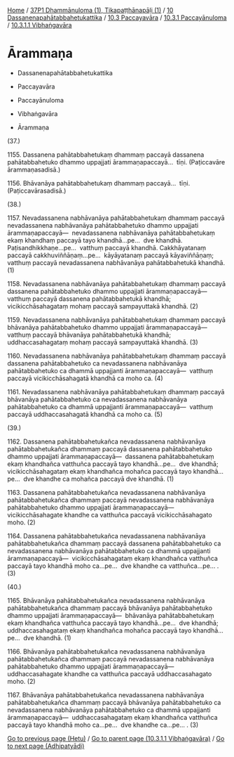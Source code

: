 
[Home](/) / [37P1 Dhammānuloma (1), Tikapaṭṭhānapāḷi (1)](../../../...md) / [10 Dassanenapahātabbahetukattika](../../...md) / [10.3 Paccayavāra](../...md) / [10.3.1 Paccayānuloma](...md) / [10.3.1.1 Vibhaṅgavāra](../37P1/10/10.3/10.3.1/10.3.1.1.md)

# Ārammaṇa

* Dassanenapahātabbahetukattika

* Paccayavāra

* Paccayānuloma

* Vibhaṅgavāra

* Ārammaṇa

(37.)

1155\. Dassanena pahātabbahetukaṃ dhammaṃ paccayā dassanena pahātabbahetuko dhammo uppajjati ārammaṇapaccayā…  tīṇi. (Paṭiccavāre ārammaṇasadisā.)

1156\. Bhāvanāya pahātabbahetukaṃ dhammaṃ paccayā…  tīṇi. (Paṭiccavārasadisā.)

(38.)

1157\. Nevadassanena nabhāvanāya pahātabbahetukaṃ dhammaṃ paccayā nevadassanena nabhāvanāya pahātabbahetuko dhammo uppajjati ārammaṇapaccayā—  nevadassanena nabhāvanāya pahātabbahetukaṃ ekaṃ khandhaṃ paccayā tayo khandhā…pe…  dve khandhā. Paṭisandhikkhaṇe…pe…  vatthuṃ paccayā khandhā. Cakkhāyatanaṃ paccayā cakkhuviññāṇaṃ…pe…  kāyāyatanaṃ paccayā kāyaviññāṇaṃ; vatthuṃ paccayā nevadassanena nabhāvanāya pahātabbahetukā khandhā. (1)

1158\. Nevadassanena nabhāvanāya pahātabbahetukaṃ dhammaṃ paccayā dassanena pahātabbahetuko dhammo uppajjati ārammaṇapaccayā—  vatthuṃ paccayā dassanena pahātabbahetukā khandhā; vicikicchāsahagataṃ mohaṃ paccayā sampayuttakā khandhā. (2)

1159\. Nevadassanena nabhāvanāya pahātabbahetukaṃ dhammaṃ paccayā bhāvanāya pahātabbahetuko dhammo uppajjati ārammaṇapaccayā—  vatthuṃ paccayā bhāvanāya pahātabbahetukā khandhā; uddhaccasahagataṃ mohaṃ paccayā sampayuttakā khandhā. (3)

1160\. Nevadassanena nabhāvanāya pahātabbahetukaṃ dhammaṃ paccayā dassanena pahātabbahetuko ca nevadassanena nabhāvanāya pahātabbahetuko ca dhammā uppajjanti ārammaṇapaccayā—  vatthuṃ paccayā vicikicchāsahagatā khandhā ca moho ca. (4)

1161\. Nevadassanena nabhāvanāya pahātabbahetukaṃ dhammaṃ paccayā bhāvanāya pahātabbahetuko ca nevadassanena nabhāvanāya pahātabbahetuko ca dhammā uppajjanti ārammaṇapaccayā—  vatthuṃ paccayā uddhaccasahagatā khandhā ca moho ca. (5)

(39.)

1162\. Dassanena pahātabbahetukañca nevadassanena nabhāvanāya pahātabbahetukañca dhammaṃ paccayā dassanena pahātabbahetuko dhammo uppajjati ārammaṇapaccayā—  dassanena pahātabbahetukaṃ ekaṃ khandhañca vatthuñca paccayā tayo khandhā…pe…  dve khandhā; vicikicchāsahagataṃ ekaṃ khandhañca mohañca paccayā tayo khandhā…pe…  dve khandhe ca mohañca paccayā dve khandhā. (1)

1163\. Dassanena pahātabbahetukañca nevadassanena nabhāvanāya pahātabbahetukañca dhammaṃ paccayā nevadassanena nabhāvanāya pahātabbahetuko dhammo uppajjati ārammaṇapaccayā—  vicikicchāsahagate khandhe ca vatthuñca paccayā vicikicchāsahagato moho. (2)

1164\. Dassanena pahātabbahetukañca nevadassanena nabhāvanāya pahātabbahetukañca dhammaṃ paccayā dassanena pahātabbahetuko ca nevadassanena nabhāvanāya pahātabbahetuko ca dhammā uppajjanti ārammaṇapaccayā—  vicikicchāsahagataṃ ekaṃ khandhañca vatthuñca paccayā tayo khandhā moho ca…pe…  dve khandhe ca vatthuñca…pe… . (3)

(40.)

1165\. Bhāvanāya pahātabbahetukañca nevadassanena nabhāvanāya pahātabbahetukañca dhammaṃ paccayā bhāvanāya pahātabbahetuko dhammo uppajjati ārammaṇapaccayā—  bhāvanāya pahātabbahetukaṃ ekaṃ khandhañca vatthuñca paccayā tayo khandhā…pe…  dve khandhā; uddhaccasahagataṃ ekaṃ khandhañca mohañca paccayā tayo khandhā…pe…  dve khandhā. (1)

1166\. Bhāvanāya pahātabbahetukañca nevadassanena nabhāvanāya pahātabbahetukañca dhammaṃ paccayā nevadassanena nabhāvanāya pahātabbahetuko dhammo uppajjati ārammaṇapaccayā—  uddhaccasahagate khandhe ca vatthuñca paccayā uddhaccasahagato moho. (2)

1167\. Bhāvanāya pahātabbahetukañca nevadassanena nabhāvanāya pahātabbahetukañca dhammaṃ paccayā bhāvanāya pahātabbahetuko ca nevadassanena nabhāvanāya pahātabbahetuko ca dhammā uppajjanti ārammaṇapaccayā—  uddhaccasahagataṃ ekaṃ khandhañca vatthuñca paccayā tayo khandhā moho ca…pe…  dve khandhe ca…pe… . (3)

[Go to previous page (Hetu)](Hetu.md) / [Go to parent page (10.3.1.1 Vibhaṅgavāra)](../37P1/10/10.3/10.3.1/10.3.1.1.md) / [Go to next page (Adhipatyādi)](Adhipatyadi.md)


